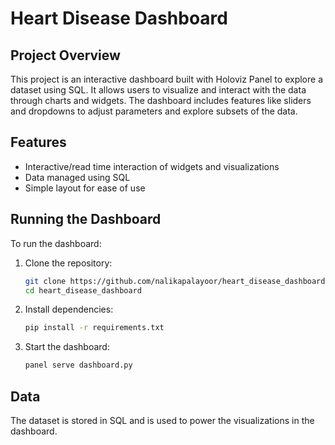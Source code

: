 # Heart Disease Dashboard

## Project Overview

This project is an interactive dashboard built with Holoviz Panel to explore a dataset using SQL. It allows users to visualize and interact with the data through charts and widgets. The dashboard includes features like sliders and dropdowns to adjust parameters and explore subsets of the data.

## Features

- Interactive/read time interaction of widgets and visualizations
- Data managed using SQL
- Simple layout for ease of use

## Running the Dashboard

To run the dashboard:

1. Clone the repository:
    ```bash
    git clone https://github.com/nalikapalayoor/heart_disease_dashboard.git
    cd heart_disease_dashboard
    ```

2. Install dependencies:
    ```bash
    pip install -r requirements.txt
    ```

3. Start the dashboard:
    ```bash
    panel serve dashboard.py
    ```

## Data

The dataset is stored in SQL and is used to power the visualizations in the dashboard.

